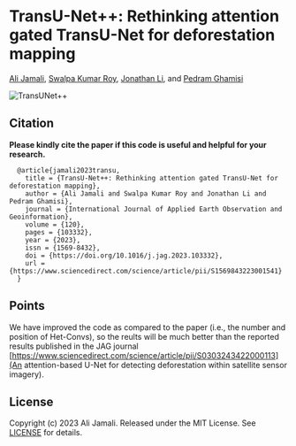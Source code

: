 # TransU-Net++: Rethinking attention gated TransU-Net for deforestation mapping

[Ali Jamali](https://www.researchgate.net/profile/Ali-Jamali), [Swalpa Kumar Roy](https://swalpa.github.io), [Jonathan Li](https://uwaterloo.ca/geography-environmental-management/people-profiles/jonathan-li), and [Pedram Ghamisi](https://www.iarai.ac.at/people/pedramghamisi/)


![TransUNet++](https://github.com/aj1365/TransUNetplus2/assets/22929034/8588ab22-7458-4f2b-9cc5-616bc332fe47)


Citation
---------------------

**Please kindly cite the paper if this code is useful and helpful for your research.**

      @article{jamali2023transu,
        title = {TransU-Net++: Rethinking attention gated TransU-Net for deforestation mapping},
        author = {Ali Jamali and Swalpa Kumar Roy and Jonathan Li and Pedram Ghamisi},
        journal = {International Journal of Applied Earth Observation and Geoinformation},
        volume = {120},
        pages = {103332},
        year = {2023},
        issn = {1569-8432},
        doi = {https://doi.org/10.1016/j.jag.2023.103332},
        url = {https://www.sciencedirect.com/science/article/pii/S1569843223001541}
      }

Points
---------------------

We have improved the code as compared to the paper (i.e., the number and position of Het-Convs), so the reults will be much better than the reported results published in the JAG journal [https://www.sciencedirect.com/science/article/pii/S0303243422000113](An attention-based U-Net for detecting deforestation within satellite sensor imagery).

## License

Copyright (c) 2023 Ali Jamali. Released under the MIT License. See [LICENSE](LICENSE) for details.
